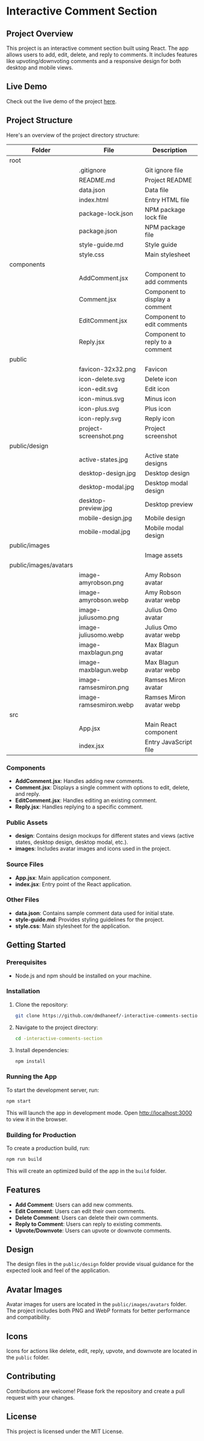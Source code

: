 # Interactive Comment Section

## Project Overview
This project is an interactive comment section built using React. The app allows users to add, edit, delete, and reply to comments. It includes features like upvoting/downvoting comments and a responsive design for both desktop and mobile views.

## Live Demo
Check out the live demo of the project [here](https://interactive-comments-section-azure.vercel.app/).

## Project Structure
Here's an overview of the project directory structure:

| Folder | File | Description |
| --- | --- | --- |
| root | | |
| | .gitignore | Git ignore file |
| | README.md | Project README |
| | data.json | Data file |
| | index.html | Entry HTML file |
| | package-lock.json | NPM package lock file |
| | package.json | NPM package file |
| | style-guide.md | Style guide |
| | style.css | Main stylesheet |
| components | | |
| | AddComment.jsx | Component to add comments |
| | Comment.jsx | Component to display a comment |
| | EditComment.jsx | Component to edit comments |
| | Reply.jsx | Component to reply to a comment |
| public | | |
| | favicon-32x32.png | Favicon |
| | icon-delete.svg | Delete icon |
| | icon-edit.svg | Edit icon |
| | icon-minus.svg | Minus icon |
| | icon-plus.svg | Plus icon |
| | icon-reply.svg | Reply icon |
| | project-screenshot.png | Project screenshot |
| public/design | | |
| | active-states.jpg | Active state designs |
| | desktop-design.jpg | Desktop design |
| | desktop-modal.jpg | Desktop modal design |
| | desktop-preview.jpg | Desktop preview |
| | mobile-design.jpg | Mobile design |
| | mobile-modal.jpg | Mobile modal design |
| public/images | | |
| | | Image assets |
| public/images/avatars | | |
| | image-amyrobson.png | Amy Robson avatar |
| | image-amyrobson.webp | Amy Robson avatar webp |
| | image-juliusomo.png | Julius Omo avatar |
| | image-juliusomo.webp | Julius Omo avatar webp |
| | image-maxblagun.png | Max Blagun avatar |
| | image-maxblagun.webp | Max Blagun avatar webp |
| | image-ramsesmiron.png | Ramses Miron avatar |
| | image-ramsesmiron.webp | Ramses Miron avatar webp |
| src | | |
| | App.jsx | Main React component |
| | index.jsx | Entry JavaScript file |



### Components
- **AddComment.jsx**: Handles adding new comments.
- **Comment.jsx**: Displays a single comment with options to edit, delete, and reply.
- **EditComment.jsx**: Handles editing an existing comment.
- **Reply.jsx**: Handles replying to a specific comment.

### Public Assets
- **design**: Contains design mockups for different states and views (active states, desktop design, desktop modal, etc.).
- **images**: Includes avatar images and icons used in the project.

### Source Files
- **App.jsx**: Main application component.
- **index.jsx**: Entry point of the React application.

### Other Files
- **data.json**: Contains sample comment data used for initial state.
- **style-guide.md**: Provides styling guidelines for the project.
- **style.css**: Main stylesheet for the application.

## Getting Started

### Prerequisites
- Node.js and npm should be installed on your machine.

### Installation
1. Clone the repository:
   ```bash
   git clone https://github.com/dmdhaneef/-interactive-comments-section.git
2. Navigate to the project directory:
   
   ```bash
   cd -interactive-comments-section
   ```

3. Install dependencies:
   
   ```bash
   npm install
   ```

### Running the App

To start the development server, run:

```bash
npm start
```

This will launch the app in development mode. Open [http://localhost:3000](http://localhost:3000) to view it in the browser.

### Building for Production

To create a production build, run:

```bash
npm run build
```

This will create an optimized build of the app in the `build` folder.

## Features

- **Add Comment**: Users can add new comments.
- **Edit Comment**: Users can edit their own comments.
- **Delete Comment**: Users can delete their own comments.
- **Reply to Comment**: Users can reply to existing comments.
- **Upvote/Downvote**: Users can upvote or downvote comments.

## Design

The design files in the `public/design` folder provide visual guidance for the expected look and feel of the application.

## Avatar Images

Avatar images for users are located in the `public/images/avatars` folder. The project includes both PNG and WebP formats for better performance and compatibility.

## Icons

Icons for actions like delete, edit, reply, upvote, and downvote are located in the `public` folder.

## Contributing

Contributions are welcome! Please fork the repository and create a pull request with your changes.

## License

This project is licensed under the MIT License.
